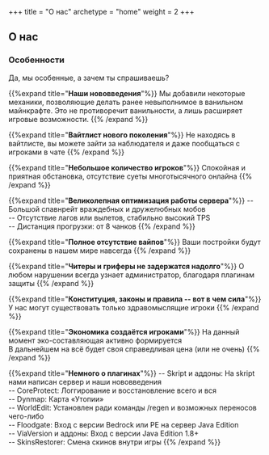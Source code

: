 +++
title = "О нас"
archetype = "home"
weight = 2
+++

## О нас

### Особенности
Да, мы особенные, а зачем ты спрашиваешь?

{{%expand title="**Наши нововведения**"%}}
Мы добавили некоторые механики, позволяющие делать ранее невыполнимое в ванильном майнкрафте. Это не противоречит ванильности, а лишь расширяет игровые возможности. 
{{% /expand %}}

{{%expand title="**Вайтлист нового поколения**"%}}
Не находясь в вайтлисте, вы можете зайти за наблюдателя и даже пообщаться с игроками в чате
{{% /expand %}}

{{%expand title="**Небольшое количество игроков**"%}}
Спокойная и приятная обстановка, отсутствие суеты многотысячного онлайна
{{% /expand %}}

{{%expand title="**Великолепная оптимизация работы сервера**"%}}
-- Большой спавнрейт враждебных и дружелюбных мобов\
-- Отсутствие лагов или вылетов, стабильно высокий TPS\
-- Дистанция прогрузки: от 8 чанков
{{% /expand %}}

{{%expand title="**Полное отсутствие вайпов**"%}}
Ваши постройки будут сохранены в нашем мире навсегда
{{% /expand %}}

{{%expand title="**Читеры и гриферы не задержатся надолго**"%}}
О любом нарушении всегда узнает администратор, благодаря плагинам защиты
{{% /expand %}}

{{%expand title="**Конституция, законы и правила -- вот в чем сила**"%}}
У нас могут существовать только здравомыслящие игроки
{{% /expand %}}

{{%expand title="**Экономика создаётся игроками**"%}}
На данный момент эко-составляющая активно формируется\
В дальнейшем на всё будет своя справедливая цена (или не очень)
{{% /expand %}}

{{%expand title="**Немного о плагинах**"%}}
-- Skript и аддоны: На skript нами написан сервер и наши нововведения\
-- CoreProtect: Логгирование и восстановление всего и вся\
-- Dynmap: Карта «Утопии»\
-- WorldEdit: Установлен ради команды /regen и возможных переносов чего-либо\
-- Floodgate: Вход с версии Bedrock или PE на сервер Java Edition\
-- ViaVersion и аддоны: Вход с версии Java Edition 1.8+\
-- SkinsRestorer: Смена скинов внутри игры
{{% /expand %}}